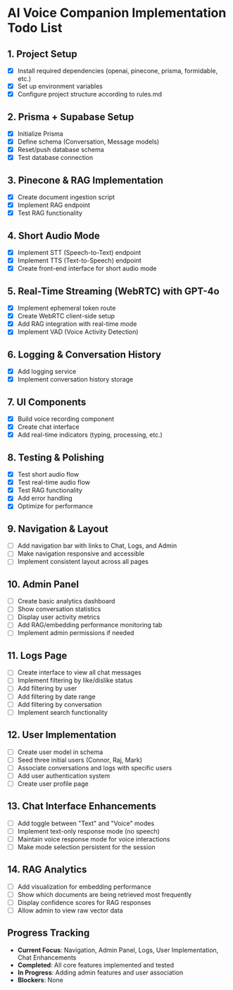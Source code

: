 # AI Voice Companion Implementation Todo List

## 1. Project Setup
- [x] Install required dependencies (openai, pinecone, prisma, formidable, etc.)
- [x] Set up environment variables
- [x] Configure project structure according to rules.md

## 2. Prisma + Supabase Setup
- [x] Initialize Prisma
- [x] Define schema (Conversation, Message models)
- [x] Reset/push database schema
- [x] Test database connection

## 3. Pinecone & RAG Implementation
- [x] Create document ingestion script
- [x] Implement RAG endpoint
- [x] Test RAG functionality

## 4. Short Audio Mode
- [x] Implement STT (Speech-to-Text) endpoint
- [x] Implement TTS (Text-to-Speech) endpoint
- [x] Create front-end interface for short audio mode

## 5. Real-Time Streaming (WebRTC) with GPT-4o
- [x] Implement ephemeral token route
- [x] Create WebRTC client-side setup
- [x] Add RAG integration with real-time mode
- [x] Implement VAD (Voice Activity Detection)

## 6. Logging & Conversation History
- [x] Add logging service
- [x] Implement conversation history storage

## 7. UI Components
- [x] Build voice recording component
- [x] Create chat interface
- [x] Add real-time indicators (typing, processing, etc.)

## 8. Testing & Polishing
- [x] Test short audio flow
- [x] Test real-time audio flow
- [x] Test RAG functionality
- [x] Add error handling
- [x] Optimize for performance

## 9. Navigation & Layout
- [ ] Add navigation bar with links to Chat, Logs, and Admin
- [ ] Make navigation responsive and accessible
- [ ] Implement consistent layout across all pages

## 10. Admin Panel
- [ ] Create basic analytics dashboard
- [ ] Show conversation statistics
- [ ] Display user activity metrics
- [ ] Add RAG/embedding performance monitoring tab
- [ ] Implement admin permissions if needed

## 11. Logs Page
- [ ] Create interface to view all chat messages
- [ ] Implement filtering by like/dislike status
- [ ] Add filtering by user
- [ ] Add filtering by date range
- [ ] Add filtering by conversation
- [ ] Implement search functionality

## 12. User Implementation
- [ ] Create user model in schema
- [ ] Seed three initial users (Connor, Raj, Mark)
- [ ] Associate conversations and logs with specific users
- [ ] Add user authentication system
- [ ] Create user profile page

## 13. Chat Interface Enhancements
- [ ] Add toggle between "Text" and "Voice" modes
- [ ] Implement text-only response mode (no speech)
- [ ] Maintain voice response mode for voice interactions
- [ ] Make mode selection persistent for the session

## 14. RAG Analytics
- [ ] Add visualization for embedding performance
- [ ] Show which documents are being retrieved most frequently
- [ ] Display confidence scores for RAG responses
- [ ] Allow admin to view raw vector data

## Progress Tracking
- **Current Focus**: Navigation, Admin Panel, Logs, User Implementation, Chat Enhancements
- **Completed**: All core features implemented and tested
- **In Progress**: Adding admin features and user association
- **Blockers**: None 